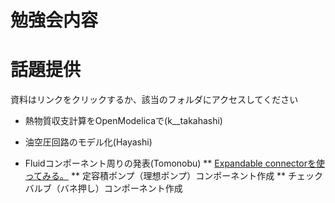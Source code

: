 ﻿# 勉強会内容

# 話題提供  
資料はリンクをクリックするか、該当のフォルダにアクセスしてください  


* 熱物質収支計算をOpenModelicaで(k__takahashi)  

* 油空圧回路のモデル化(Hayashi)  

* Fluidコンポーネント周りの発表(Tomonobu)
** [Expandable connectorを使ってみる。](http://virtuallabmodelica.blog.jp/archives/17265355.html)
** 定容積ポンプ（理想ポンプ）コンポーネント作成
** チェックバルブ（バネ押し）コンポーネント作成